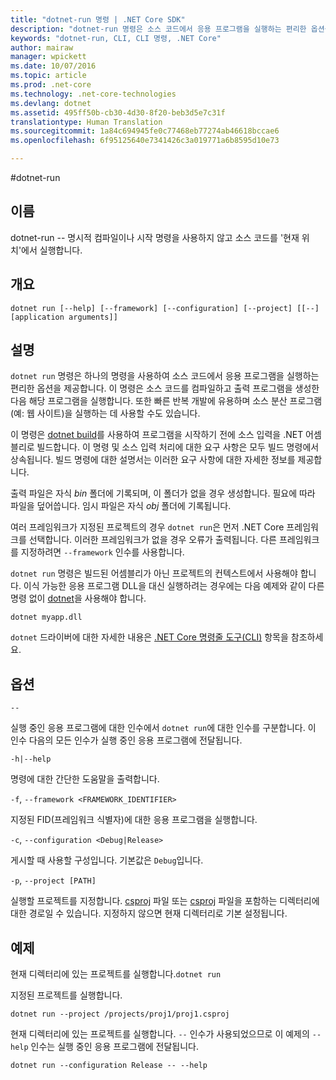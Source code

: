 ```yaml
---
title: "dotnet-run 명령 | .NET Core SDK"
description: "dotnet-run 명령은 소스 코드에서 응용 프로그램을 실행하는 편리한 옵션을 제공합니다."
keywords: "dotnet-run, CLI, CLI 명령, .NET Core"
author: mairaw
manager: wpickett
ms.date: 10/07/2016
ms.topic: article
ms.prod: .net-core
ms.technology: .net-core-technologies
ms.devlang: dotnet
ms.assetid: 495ff50b-cb30-4d30-8f20-beb3d5e7c31f
translationtype: Human Translation
ms.sourcegitcommit: 1a84c694945fe0c77468eb77274ab46618bccae6
ms.openlocfilehash: 6f95125640e7341426c3a019771a6b8595d10e73

---
```


#<a name="dotnet-run"></a>dotnet-run

## <a name="name"></a>이름 

dotnet-run -- 명시적 컴파일이나 시작 명령을 사용하지 않고 소스 코드를 '현재 위치'에서 실행합니다.

## <a name="synopsis"></a>개요

`dotnet run [--help] [--framework] [--configuration]
    [--project] [[--] [application arguments]]`

## <a name="description"></a>설명
`dotnet run` 명령은 하나의 명령을 사용하여 소스 코드에서 응용 프로그램을 실행하는 편리한 옵션을 제공합니다. 이 명령은 소스 코드를 컴파일하고 출력 프로그램을 생성한 다음 해당 프로그램을 실행합니다. 또한 빠른 반복 개발에 유용하며 소스 분산 프로그램(예: 웹 사이트)을 실행하는 데 사용할 수도 있습니다.

이 명령은 [dotnet build](dotnet-build.md)를 사용하여 프로그램을 시작하기 전에 소스 입력을 .NET 어셈블리로 빌드합니다. 이 명령 및 소스 입력 처리에 대한 요구 사항은 모두 빌드 명령에서 상속됩니다. 빌드 명령에 대한 설명서는 이러한 요구 사항에 대한 자세한 정보를 제공합니다.

출력 파일은 자식 *bin* 폴더에 기록되며, 이 폴더가 없을 경우 생성합니다. 필요에 따라 파일을 덮어씁니다. 임시 파일은 자식 *obj* 폴더에 기록됩니다.  

여러 프레임워크가 지정된 프로젝트의 경우 `dotnet run`은 먼저 .NET Core 프레임워크를 선택합니다. 이러한 프레임워크가 없을 경우 오류가 출력됩니다. 다른 프레임워크를 지정하려면 `--framework` 인수를 사용합니다.

`dotnet run` 명령은 빌드된 어셈블리가 아닌 프로젝트의 컨텍스트에서 사용해야 합니다. 이식 가능한 응용 프로그램 DLL을 대신 실행하려는 경우에는 다음 예제와 같이 다른 명령 없이 [dotnet](dotnet.md)을 사용해야 합니다.
 
`dotnet myapp.dll`

`dotnet` 드라이버에 대한 자세한 내용은 [.NET Core 명령줄 도구(CLI)](index.md) 항목을 참조하세요.

## <a name="options"></a>옵션

`--`

실행 중인 응용 프로그램에 대한 인수에서 `dotnet run`에 대한 인수를 구분합니다. 이 인수 다음의 모든 인수가 실행 중인 응용 프로그램에 전달됩니다. 

`-h|--help`

명령에 대한 간단한 도움말을 출력합니다.

`-f`, `--framework <FRAMEWORK_IDENTIFIER>`

지정된 FID(프레임워크 식별자)에 대한 응용 프로그램을 실행합니다. 

`-c`, `--configuration <Debug|Release>`

게시할 때 사용할 구성입니다. 기본값은 `Debug`입니다.

`-p`, `--project [PATH]`

실행할 프로젝트를 지정합니다. [csproj](csproj.md) 파일 또는 [csproj](csproj.md) 파일을 포함하는 디렉터리에 대한 경로일 수 있습니다. 지정하지 않으면 현재 디렉터리로 기본 설정됩니다. 

## <a name="examples"></a>예제

현재 디렉터리에 있는 프로젝트를 실행합니다.`dotnet run` 

지정된 프로젝트를 실행합니다.

`dotnet run --project /projects/proj1/proj1.csproj`

현재 디렉터리에 있는 프로젝트를 실행합니다. `--` 인수가 사용되었으므로 이 예제의 `--help` 인수는 실행 중인 응용 프로그램에 전달됩니다.

`dotnet run --configuration Release -- --help`


<!--HONumber=Nov16_HO3-->


